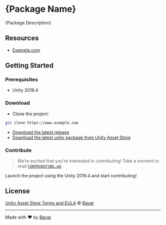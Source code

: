 # {Package Name}

{Package Description}

## Resources

- [Example.com](https://www.example.com)

## Getting Started

### Prerequisites

- Unity 2019.4

### Download

- Clone the project:

```bash
git clone https://www.example.com
```

- [Download the latest release](https://www.example.com)
- [Download the latest unity package from Unity Asset Store](https://www.example.com)

### Contribute

> We’re excited that you’re interested in contributing! Take a moment to read [`CONTRIBUTING.md`](contribute).

Launch the project using the Unity 2019.4 and start contributing!

## License

[Unity Asset Store Terms and EULA][license] © [Bayat][author]

---

Made with ❤️ by [Bayat][author]

<!-- Definitions -->

[license]: https://unity3d.com/legal/as_terms

[author]: https://bayat.io

[contribute]: https://github.com/BayatAssetStore/.github/blob/main/CONTRIBUTING.md
